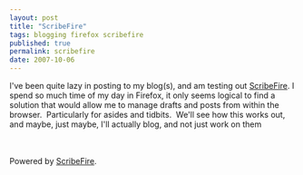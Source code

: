 ```yaml
---
layout: post
title: "ScribeFire"
tags: blogging firefox scribefire
published: true
permalink: scribefire
date: 2007-10-06
---
```


I've been quite lazy in posting to my blog(s), and am testing out <a href="http://www.scribefire.com/">ScribeFire</a>. I spend so much time of my day in Firefox, it only seems logical to find a solution that would allow me to manage drafts and posts from within the browser.&nbsp; Particularly for asides and tidbits.&nbsp; We'll see how this works out, and maybe, just maybe, I'll actually blog, and not just work on them<br /><br /><br /><p class="poweredbyperformancing">Powered by <a href="http://scribefire.com/">ScribeFire</a>.</p>
